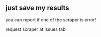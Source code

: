 <h2>just save my results</h2>

you can report if one of the scraper is error!

request scraper at issues tab

